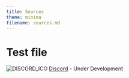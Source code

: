 ```yaml
---
title: Sources
theme: minima
filename: sources.md
---
```


# Test file

![DISCORD_ICO](https://github.com/SMGXSCRIPTS/Dam.OS/raw/main/lib) [Discord](https://discord.com/invite/YAnjn6gNJ5) - Under Development
